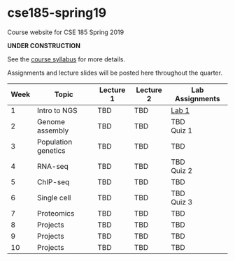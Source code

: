 # cse185-spring19
Course website for CSE 185 Spring 2019

**UNDER CONSTRUCTION**

See the [course syllabus](https://github.com/gymreklab/cse185-spring19/blob/master/cse185-spring19-syllabus.md) for more details. 

Assignments and lecture slides will be posted here throughout the quarter.

| Week | Topic | Lecture 1 | Lecture 2 | Lab Assignments |
|------|-------|-----------|-------|-----------|
|  1 | Intro to NGS | TBD | TBD | [Lab 1](https://github.com/gymreklab/cse185-spring19-labs/tree/master/Lab1_NGS) | 
|  2 | Genome assembly | TBD | TBD |  TBD <br>Quiz 1 |
|  3 | Population genetics | TBD | TBD |  TBD |
|  4 | RNA-seq | TBD | TBD |  TBD <br>Quiz 2 |
|  5 | ChIP-seq | TBD | TBD |  TBD |
|  6 | Single cell | TBD | TBD |  TBD <br>Quiz 3 |
|  7 | Proteomics | TBD | TBD |  TBD |
|  8 | Projects | TBD | TBD | TBD |
|  9 | Projects | TBD |  TBD | TBD |
|  10 | Projects | TBD | TBD | TBD |
